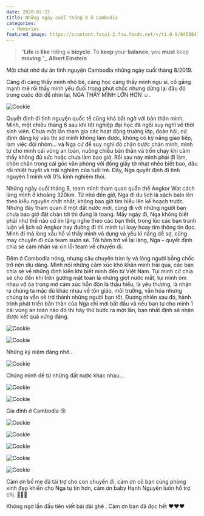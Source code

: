 ```yaml
---
date: 2020-02-22
title: Những ngày cuối tháng 8 ở Cambodia
categories:
  - Memories
featured_image: https://scontent.fvca1-2.fna.fbcdn.net/v/t1.0-9/84568476_893754034376066_3936482103973117952_o.jpg?_nc_cat=104&ccb=2&_nc_sid=730e14&_nc_ohc=TiAHQFD4LocAX8cig2A&_nc_ht=scontent.fvca1-2.fna&oh=c182959047e65152b630788d98dac450&oe=60214C65
---
```

>  "**Life** is **like** riding a **bicycle**. To **keep** your **balance**, you **must** keep **moving** "_ **Albert Einstein**

Một chút nhớ dự án tình nguyện Cambodia những ngày cuối tháng 8/2019.

Càng đi càng thấy mình nhỏ bé, càng học càng thấy mình ngu si, cố gắng mạnh mẽ rồi thấy mình yếu đuối trong phút chốc nhưng dừng lại đâu đó trong cuộc đời để nhìn lại, NGA THẤY MÌNH LỚN HƠN :relaxed:. 

![Cookie](https://scontent.fsgn1-1.fna.fbcdn.net/v/t1.0-9/87352713_893757584375711_1134049173495087104_o.jpg?_nc_cat=105&ccb=2&_nc_sid=730e14&_nc_ohc=OJOFnwEXtzcAX9s_7LN&_nc_ht=scontent.fsgn1-1.fna&oh=50c00ae1e69cc9bab9c5401547b93eb5&oe=6020D623)

Quyết định đi tình nguyện quốc tế cũng khá bất ngờ với bản thân mình. Mình, một chiều tháng 6 sau khi tốt nghiệp đại học đã ngồi suy nghĩ về thời sinh viên. Chưa một lần tham gia các hoạt động trường lớp, đoàn hội, cứ định đăng ký vào thì sợ mình không làm được, không có kỹ năng giao tiếp, làm việc đội nhóm... và Nga cứ để suy nghĩ đó chặn bước chân mình, mình tự cho mình cái vùng an toàn, nuông chiều bản thân và trốn chạy khi cảm thấy không đủ sức hoặc chưa làm bao giờ. Rồi sau này mình phải đi làm, chôn chân trong cái góc văn phòng với đống giấy tờ nhạt nhẽo biết bao, đâu rồi nhiệt huyết và trải nghiệm của tuổi trẻ. Đấy, Nga quyết định đi tình nguyện 1 mình với 0% kinh nghiệm thôi.

Những ngày cuối tháng 8, team mình tham quan quần thể Angkor Wat cách làng mình ở khoảng 320km. Từ nhỏ đến giờ, Nga đi du lịch là xách balo lên theo kiểu nguyên chất nhất, không bao giờ tìm hiểu lên kế hoạch trước. Nhưng đây tham quan ở một đất nước mới, cùng đi với những người bạn chưa bao giờ đặt chân tới thì đúng là toang. Mấy ngày đi, Nga không biết phải như thế nào cứ im lặng nghe theo các bạn thôi, trong lúc các bạn tranh luận về lịch sử Angkor hay đường đi thì mình tui loay hoay tìm thông tin đọc. Mình đi mà lòng xấu hổ vì thấy mình vô dụng và yếu kĩ năng dễ sợ, cũng may chuyến đi của team suôn sẻ. Tối hôm trở về lại làng, Nga – quyết định chia sẻ cảm nhận và xin lỗi team về chuyến đi.

Đêm ở Cambodia nóng, nhưng câu chuyện tràn ly và lòng người bỗng chốc trở nên diu dàng. Mình nói những cảm xúc khó khăn mình trải qua, các bạn chia sẻ về những định kiến khi biết mình đến từ Việt Nam. Tụi mình cứ chia sẻ cho đến khi trên gương mặt toàn là những giọt nước mắt, tụi mình ôm nhau vỡ òa trong mớ cảm xúc hỗn độn là thấu hiểu, là yêu thương, là nhận ra chúng ta mặc dù khác nhau về tôn giáo, môi trường, văn hóa nhưng chúng ta vẫn sẽ trở thành những người bạn tốt. Đương nhiên sau đó, hành trình phát triển bản thân của Nga chỉ mới bắt đầu và nếu bạn tự cho mình 1 cái vùng an toàn nào đó thì hãy thử bước ra một lần, bạn nhất định sẽ nhận được kết quả xứng đáng.



![Cookie](https://scontent.fsgn1-1.fna.fbcdn.net/v/t1.0-9/87064606_893754144376055_1769704994728050688_o.jpg?_nc_cat=101&ccb=2&_nc_sid=730e14&_nc_ohc=sAIyNv9NahkAX8V1bPk&_nc_ht=scontent.fsgn1-1.fna&oh=2cc98325fc7847e3cb542ff5b2c1921d&oe=60211942)



![Cookie](https://scontent.fsgn1-1.fna.fbcdn.net/v/t1.0-9/87280701_893754084376061_5456332109310328832_o.jpg?_nc_cat=111&ccb=2&_nc_sid=730e14&_nc_ohc=Ud2i8_XDcIgAX-NGekB&_nc_ht=scontent.fsgn1-1.fna&oh=4a53f986d1d4743e50c1fe7a7fe944e1&oe=601FBB33)

Những kỷ niệm đáng nhớ...

![Cookie](https://scontent.fsgn1-1.fna.fbcdn.net/v/t1.0-9/87299063_893754217709381_3194474083513270272_o.jpg?_nc_cat=104&ccb=2&_nc_sid=730e14&_nc_ohc=oT6Wyq_9PrMAX_tkMG0&_nc_ht=scontent.fsgn1-1.fna&oh=c13f4dc8703ec1f6e02597938882a514&oe=6020C6C5)

Chúng mình đế từ những đất nước khác nhau...

![Cookie](https://scontent.fsgn1-1.fna.fbcdn.net/v/t1.0-9/87297886_893757607709042_1805780039954857984_o.jpg?_nc_cat=110&ccb=2&_nc_sid=730e14&_nc_ohc=4EYiDKbfj0sAX8Ly3s7&_nc_ht=scontent.fsgn1-1.fna&oh=7e87c50f5d75e733a1e2f208b57a8326&oe=601FFD96)

![Cookie](https://scontent.fvca1-1.fna.fbcdn.net/v/t1.0-9/87253076_893757737709029_5144529664147980288_o.jpg?_nc_cat=111&ccb=2&_nc_sid=730e14&_nc_ohc=ESWSPDwbNo0AX8Es-9e&_nc_ht=scontent.fvca1-1.fna&oh=4f4eea412961dbcdf983c8179eb1d506&oe=60219553)

Gia đình ở Cambodia :kissing_closed_eyes:

![Cookie](https://scontent.fsgn1-1.fna.fbcdn.net/v/t1.0-9/87049224_893755577709245_6359928550476218368_o.jpg?_nc_cat=107&ccb=2&_nc_sid=730e14&_nc_ohc=uOdxCrbl6qUAX9TQnMx&_nc_ht=scontent.fsgn1-1.fna&oh=61fc62dd887150dc531ec61ba242a047&oe=601F82BB)

![Cookie](https://scontent.fvca1-2.fna.fbcdn.net/v/t1.0-9/87459110_893757791042357_222633679942320128_o.jpg?_nc_cat=101&ccb=2&_nc_sid=730e14&_nc_ohc=eyAE1xNM6IcAX9cMX5J&_nc_ht=scontent.fvca1-2.fna&oh=a484e0aefdc974d9cc9d04f686f6559c&oe=60210461)

![Cookie](https://scontent.fsgn1-1.fna.fbcdn.net/v/t1.0-9/84620432_893754391042697_4673394055541948416_o.jpg?_nc_cat=101&ccb=2&_nc_sid=730e14&_nc_ohc=EtqRaDqRdtkAX9BQaMa&_nc_ht=scontent.fsgn1-1.fna&oh=8458a0ab6d93723fefe2b398bd5a58ed&oe=601FC114)

![Cookie](https://scontent.fvca1-2.fna.fbcdn.net/v/t1.0-9/87066987_893757884375681_6217820800049741824_o.jpg?_nc_cat=101&ccb=2&_nc_sid=730e14&_nc_ohc=O7MfmLWTRjEAX_3ozXi&_nc_oc=AQnm7uHAcfG9eqlR0-Mc9_wVPQlNfbc8QLSgl9kG03W5gA32pSJHxlygzfF6l0NMasg&_nc_ht=scontent.fvca1-2.fna&oh=d2cd4e883f6ca3fcc03fa5cc5dc46c92&oe=601F1AA1)

![Cookie](https://scontent.fsgn1-1.fna.fbcdn.net/v/t1.0-9/87292354_893754337709369_1436113991494533120_o.jpg?_nc_cat=108&ccb=2&_nc_sid=730e14&_nc_ohc=dNLuUnDbdfsAX-ad5Ul&_nc_ht=scontent.fsgn1-1.fna&oh=63c09acd7774e6c71b032c4e19e47758&oe=6020596D)



Cảm ơn bố mẹ đã tài trợ cho con chuyến đi, cảm ơn cô bạn cùng phòng xinh đẹp khiến cho Nga tự tin hơn, cảm ơn baby Hạnh Nguyên luôn hỗ trợ chị. :kiss::kiss::kiss:

Không ngờ lần đầu tiên viết bài dài ghê . Cảm ơn bạn đã đọc hết :heart::heart::heart:
